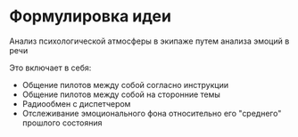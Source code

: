 # Формулировка идеи

Анализ психологической атмосферы в экипаже путем анализа эмоций в речи

Это включает в себя:

- Общение пилотов между собой согласно инструкции
- Общение пилотов между собой на сторонние темы
- Радиообмен с диспетчером
- Отслеживание эмоционального фона относительно его "среднего" прошлого состояния
